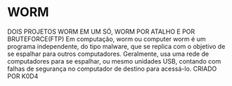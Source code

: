 # WORM
DOIS PROJETOS WORM EM UM SÓ, WORM POR ATALHO E POR BRUTEFORCE(FTP) 
Em computação, worm ou computer worm é um programa independente, do tipo malware, que se replica com o objetivo de se espalhar para outros computadores. Geralmente, usa uma rede de computadores para se espalhar, ou mesmo unidades USB, contando com falhas de segurança no computador de destino para acessá-lo.
CRIADO POR K0D4
